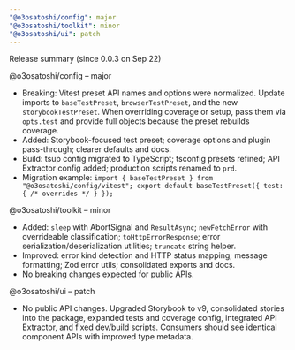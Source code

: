 ```yaml
---
"@o3osatoshi/config": major
"@o3osatoshi/toolkit": minor
"@o3osatoshi/ui": patch
---
```


Release summary (since 0.0.3 on Sep 22)

@o3osatoshi/config – major

- Breaking: Vitest preset API names and options were normalized. Update imports to `baseTestPreset`, `browserTestPreset`, and the new `storybookTestPreset`. When overriding coverage or setup, pass them via `opts.test` and provide full objects because the preset rebuilds coverage.
- Added: Storybook-focused test preset; coverage options and plugin pass-through; clearer defaults and docs.
- Build: tsup config migrated to TypeScript; tsconfig presets refined; API Extractor config added; production scripts renamed to `prd`.
- Migration example:
  `import { baseTestPreset } from "@o3osatoshi/config/vitest"; export default baseTestPreset({ test: { /* overrides */ } });`

@o3osatoshi/toolkit – minor

- Added: `sleep` with AbortSignal and `ResultAsync`; `newFetchError` with overrideable classification; `toHttpErrorResponse`; error serialization/deserialization utilities; `truncate` string helper.
- Improved: error kind detection and HTTP status mapping; message formatting; Zod error utils; consolidated exports and docs.
- No breaking changes expected for public APIs.

@o3osatoshi/ui – patch

- No public API changes. Upgraded Storybook to v9, consolidated stories into the package, expanded tests and coverage config, integrated API Extractor, and fixed dev/build scripts. Consumers should see identical component APIs with improved type metadata.
